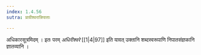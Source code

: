 ```yaml
---
index: 1.4.56
sutra: प्राग्रीश्वरान्निपाताः

---
```

अधिकारसूत्रमिदम् । इतः परम् _अधिरीश्वरे_ [[1|4|97]] इति यावत् उक्तानि शब्दस्वरूपाणि निपातसंज्ञकानि ज्ञातव्यानि । 